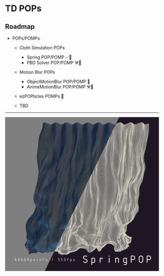 # TD POPs

## Roadmap

- POPs/POMPs
  - Cloth Simulation POPs
    - Spring POP/POMP ✅👤
    - PBD Solver POP/POMP ⚒️👤
  
  - Motion Blur POPs
    - ObjectMotionBlur POP/POMP 📌
    - AnimeMotionBlur POP/POMP ⚒️👤

  - ezPOPticles POMPs 📌
  - TBD


---

![](ClothSimulationPOPs/img/SpringPOP1.jpg)
